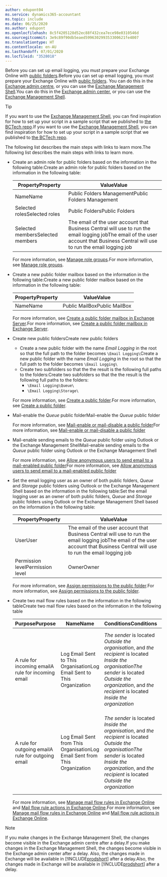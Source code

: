 ```yaml
---
author: edupont04
ms.service: dynamics365-accountant
ms.topic: include
ms.date: 06/25/2020
ms.author: edupont
ms.openlocfilehash: 8c5f4205128d52ec88f432cea7ece98e0310546d
ms.sourcegitcommit: 3e9c89f90db5eaed599630299353300621fe4007
ms.translationtype: HT
ms.contentlocale: en-AU
ms.lasthandoff: 07/01/2020
ms.locfileid: "3528018"
---
```

<span data-ttu-id="dad62-101">Before you can set up email logging, you must prepare your Exchange Online with [public folders](/exchange/collaboration/public-folders/public-folders?view=exchserver-2019).</span><span class="sxs-lookup"><span data-stu-id="dad62-101">Before you can set up email logging, you must prepare your Exchange Online with [public folders](/exchange/collaboration/public-folders/public-folders?view=exchserver-2019).</span></span> <span data-ttu-id="dad62-102">You can do this in the [Exchange admin centre](/Exchange/architecture/client-access/exchange-admin-center?view=exchserver-2019), or you can use the [Exchange Management Shell](/powershell/exchange/exchange-management-shell?view=exchange-ps).</span><span class="sxs-lookup"><span data-stu-id="dad62-102">You can do this in the [Exchange admin center](/Exchange/architecture/client-access/exchange-admin-center?view=exchserver-2019), or you can use the [Exchange Management Shell](/powershell/exchange/exchange-management-shell?view=exchange-ps).</span></span>  

> [!TIP]
> <span data-ttu-id="dad62-103">If you want to use the [Exchange Management Shell](/powershell/exchange/exchange-management-shell?view=exchange-ps), you can find inspiration for how to set up your script in a sample script that we published to [the BCTech repo](https://github.com/microsoft/BCTech/tree/master/samples/EmailLogging).</span><span class="sxs-lookup"><span data-stu-id="dad62-103">If you want to use the [Exchange Management Shell](/powershell/exchange/exchange-management-shell?view=exchange-ps), you can find inspiration for how to set up your script in a sample script that we published to [the BCTech repo](https://github.com/microsoft/BCTech/tree/master/samples/EmailLogging).</span></span>

<span data-ttu-id="dad62-104">The following list describes the main steps with links to learn more.</span><span class="sxs-lookup"><span data-stu-id="dad62-104">The following list describes the main steps with links to learn more.</span></span>  

- <span data-ttu-id="dad62-105">Create an admin role for public folders based on the information in the following table:</span><span class="sxs-lookup"><span data-stu-id="dad62-105">Create an admin role for public folders based on the information in the following table:</span></span>

  |<span data-ttu-id="dad62-106">Property</span><span class="sxs-lookup"><span data-stu-id="dad62-106">Property</span></span>        |<span data-ttu-id="dad62-107">Value</span><span class="sxs-lookup"><span data-stu-id="dad62-107">Value</span></span>                     |
  |----------------|--------------------------|
  |<span data-ttu-id="dad62-108">Name</span><span class="sxs-lookup"><span data-stu-id="dad62-108">Name</span></span>            |<span data-ttu-id="dad62-109">Public Folders Management</span><span class="sxs-lookup"><span data-stu-id="dad62-109">Public Folders Management</span></span> |
  |<span data-ttu-id="dad62-110">Selected roles</span><span class="sxs-lookup"><span data-stu-id="dad62-110">Selected roles</span></span>  |<span data-ttu-id="dad62-111">Public Folders</span><span class="sxs-lookup"><span data-stu-id="dad62-111">Public Folders</span></span>            |
  |<span data-ttu-id="dad62-112">Selected members</span><span class="sxs-lookup"><span data-stu-id="dad62-112">Selected members</span></span>|<span data-ttu-id="dad62-113">The email of the user account that Business Central will use to run the email logging job</span><span class="sxs-lookup"><span data-stu-id="dad62-113">The email of the user account that Business Central will use to run the email logging job</span></span>|

  <span data-ttu-id="dad62-114">For more information, see [Manage role groups](/exchange/permissions/role-groups?view=exchserver-2019).</span><span class="sxs-lookup"><span data-stu-id="dad62-114">For more information, see [Manage role groups](/exchange/permissions/role-groups?view=exchserver-2019).</span></span>

- <span data-ttu-id="dad62-115">Create a new public folder mailbox based on the information in the following table:</span><span class="sxs-lookup"><span data-stu-id="dad62-115">Create a new public folder mailbox based on the information in the following table:</span></span>

  |<span data-ttu-id="dad62-116">Property</span><span class="sxs-lookup"><span data-stu-id="dad62-116">Property</span></span>        |<span data-ttu-id="dad62-117">Value</span><span class="sxs-lookup"><span data-stu-id="dad62-117">Value</span></span>                     |
  |----------------|--------------------------|
  |<span data-ttu-id="dad62-118">Name</span><span class="sxs-lookup"><span data-stu-id="dad62-118">Name</span></span>            |<span data-ttu-id="dad62-119">Public MailBox</span><span class="sxs-lookup"><span data-stu-id="dad62-119">Public MailBox</span></span>            |

  <span data-ttu-id="dad62-120">For more information, see [Create a public folder mailbox in Exchange Server](/exchange/collaboration/public-folders/create-public-folder-mailboxes).</span><span class="sxs-lookup"><span data-stu-id="dad62-120">For more information, see [Create a public folder mailbox in Exchange Server](/exchange/collaboration/public-folders/create-public-folder-mailboxes).</span></span>  

- <span data-ttu-id="dad62-121">Create new public folders</span><span class="sxs-lookup"><span data-stu-id="dad62-121">Create new public folders</span></span>

  - <span data-ttu-id="dad62-122">Create a new public folder with the name *Email Logging* in the root so that the full path to the folder becomes ```\Email Logging\```</span><span class="sxs-lookup"><span data-stu-id="dad62-122">Create a new public folder with the name *Email Logging* in the root so that the full path to the folder becomes ```\Email Logging\```</span></span>
  - <span data-ttu-id="dad62-123">Create two subfolders so that the the result is the following full paths to the folders:</span><span class="sxs-lookup"><span data-stu-id="dad62-123">Create two subfolders so that the the result is the following full paths to the folders:</span></span>
    - ```\Email Logging\Queue\```
    - ```\Email Logging\Storage\```

  <span data-ttu-id="dad62-124">For more information, see [Create a public folder](/exchange/collaboration/public-folders/create-public-folders?view=exchserver-2019).</span><span class="sxs-lookup"><span data-stu-id="dad62-124">For more information, see [Create a public folder](/exchange/collaboration/public-folders/create-public-folders?view=exchserver-2019).</span></span>

- <span data-ttu-id="dad62-125">Mail-enable the *Queue* public folder</span><span class="sxs-lookup"><span data-stu-id="dad62-125">Mail-enable the *Queue* public folder</span></span>

  <span data-ttu-id="dad62-126">For more information, see [Mail-enable or mail-disable a public folder](/exchange/collaboration/public-folders/mail-enable-or-disable?view=exchserver-2019)</span><span class="sxs-lookup"><span data-stu-id="dad62-126">For more information, see [Mail-enable or mail-disable a public folder](/exchange/collaboration/public-folders/mail-enable-or-disable?view=exchserver-2019)</span></span>

- <span data-ttu-id="dad62-127">Mail-enable sending emails to the *Queue* public folder using Outlook or the Exchange Management Shell</span><span class="sxs-lookup"><span data-stu-id="dad62-127">Mail-enable sending emails to the *Queue* public folder using Outlook or the Exchange Management Shell</span></span>

  <span data-ttu-id="dad62-128">For more information, see [Allow anonymous users to send email to a mail-enabled public folder](/exchange/collaboration/public-folders/mail-enable-or-disable?view=exchserver-2019#allow-anonymous-users-to-send-email-to-a-mail-enabled-public-folder)</span><span class="sxs-lookup"><span data-stu-id="dad62-128">For more information, see [Allow anonymous users to send email to a mail-enabled public folder](/exchange/collaboration/public-folders/mail-enable-or-disable?view=exchserver-2019#allow-anonymous-users-to-send-email-to-a-mail-enabled-public-folder)</span></span>

- <span data-ttu-id="dad62-129">Set the email logging user as an owner of both public folders, *Queue* and *Storage* public folders  using Outlook or the Exchange Management Shell based on the information in the following table:</span><span class="sxs-lookup"><span data-stu-id="dad62-129">Set the email logging user as an owner of both public folders, *Queue* and *Storage* public folders  using Outlook or the Exchange Management Shell based on the information in the following table:</span></span>

  |<span data-ttu-id="dad62-130">Property</span><span class="sxs-lookup"><span data-stu-id="dad62-130">Property</span></span>        |<span data-ttu-id="dad62-131">Value</span><span class="sxs-lookup"><span data-stu-id="dad62-131">Value</span></span>                     |
  |----------------|--------------------------|
  |<span data-ttu-id="dad62-132">User</span><span class="sxs-lookup"><span data-stu-id="dad62-132">User</span></span>            |<span data-ttu-id="dad62-133">The email of the user account that Business Central will use to run the email logging job</span><span class="sxs-lookup"><span data-stu-id="dad62-133">The email of the user account that Business Central will use to run the email logging job</span></span>|
  |<span data-ttu-id="dad62-134">Permission level</span><span class="sxs-lookup"><span data-stu-id="dad62-134">Permission level</span></span>|<span data-ttu-id="dad62-135">Owner</span><span class="sxs-lookup"><span data-stu-id="dad62-135">Owner</span></span>                     |

  <span data-ttu-id="dad62-136">For more information, see [Assign permissions to the public folder](/exchange/collaboration-exo/public-folders/set-up-public-folders#step-3-assign-permissions-to-the-public-folder).</span><span class="sxs-lookup"><span data-stu-id="dad62-136">For more information, see [Assign permissions to the public folder](/exchange/collaboration-exo/public-folders/set-up-public-folders#step-3-assign-permissions-to-the-public-folder).</span></span>

- <span data-ttu-id="dad62-137">Create two mail flow rules based on the information in the following table</span><span class="sxs-lookup"><span data-stu-id="dad62-137">Create two mail flow rules based on the information in the following table</span></span>

  |<span data-ttu-id="dad62-138">Purpose</span><span class="sxs-lookup"><span data-stu-id="dad62-138">Purpose</span></span>  |<span data-ttu-id="dad62-139">Name</span><span class="sxs-lookup"><span data-stu-id="dad62-139">Name</span></span> |<span data-ttu-id="dad62-140">Conditions</span><span class="sxs-lookup"><span data-stu-id="dad62-140">Conditions</span></span>                        |<span data-ttu-id="dad62-141">Action</span><span class="sxs-lookup"><span data-stu-id="dad62-141">Action</span></span>                                       |
  |---------|-----|----------------------------------|---------------------------------------------|
  |<span data-ttu-id="dad62-142">A rule for incoming email</span><span class="sxs-lookup"><span data-stu-id="dad62-142">A rule for incoming email</span></span> |<span data-ttu-id="dad62-143">Log Email Sent to This Organisation</span><span class="sxs-lookup"><span data-stu-id="dad62-143">Log Email Sent to This Organization</span></span>|<span data-ttu-id="dad62-144">*The sender* is located *Outside the organisation*, and *the recipient* is located *Inside the organisation*</span><span class="sxs-lookup"><span data-stu-id="dad62-144">*The sender* is located *Outside the organization*, and *the recipient* is located *Inside the organization*</span></span>|<span data-ttu-id="dad62-145">BCC the email account that is specified for the *Queue* public folder</span><span class="sxs-lookup"><span data-stu-id="dad62-145">BCC the email account that is specified for the *Queue* public folder</span></span>|
  |<span data-ttu-id="dad62-146">A rule for outgoing email</span><span class="sxs-lookup"><span data-stu-id="dad62-146">A rule for outgoing email</span></span> | <span data-ttu-id="dad62-147">Log Email Sent from This Organisation</span><span class="sxs-lookup"><span data-stu-id="dad62-147">Log Email Sent from This Organization</span></span> |<span data-ttu-id="dad62-148">*The sender* is located *Inside the organisation*, and *the recipient* is located *Outside the organisation*</span><span class="sxs-lookup"><span data-stu-id="dad62-148">*The sender* is located *Inside the organization*, and *the recipient* is located *Outside the organization*</span></span>|<span data-ttu-id="dad62-149">BCC the email account that is specified for the *Queue* public folder</span><span class="sxs-lookup"><span data-stu-id="dad62-149">BCC the email account that is specified for the *Queue* public folder</span></span>|
  
  <span data-ttu-id="dad62-150">For more information, see [Manage mail flow rules in Exchange Online](/exchange/security-and-compliance/mail-flow-rules/manage-mail-flow-rules) and [Mail flow rule actions in Exchange Online](/exchange/security-and-compliance/mail-flow-rules/mail-flow-rule-action).</span><span class="sxs-lookup"><span data-stu-id="dad62-150">For more information, see [Manage mail flow rules in Exchange Online](/exchange/security-and-compliance/mail-flow-rules/manage-mail-flow-rules) and [Mail flow rule actions in Exchange Online](/exchange/security-and-compliance/mail-flow-rules/mail-flow-rule-action).</span></span>

> [!NOTE]
> <span data-ttu-id="dad62-151">If you make changes in the Exchange Management Shell, the changes become visible in the Exchange admin centre after a delay.</span><span class="sxs-lookup"><span data-stu-id="dad62-151">If you make changes in the Exchange Management Shell, the changes become visible in the Exchange admin center after a delay.</span></span> <span data-ttu-id="dad62-152">Also, the changes made in Exchange will be available in [!INCLUDE[prodshort](prodshort.md)] after a delay.</span><span class="sxs-lookup"><span data-stu-id="dad62-152">Also, the changes made in Exchange will be available in [!INCLUDE[prodshort](prodshort.md)] after a delay.</span></span>
